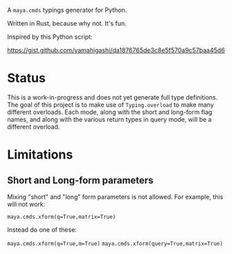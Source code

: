 A `maya.cmds` typings generator for Python.

Written in Rust, because why not. It's fun.

Inspired by this Python script:

https://gist.github.com/yamahigashi/da1876765de3c8e5f570a9c57baa45d6

# Status

This is a work-in-progress and does not yet generate full type definitions.
The goal of this project is to make use of `Typing.overload` to make many different
overloads. Each mode, along with the short and long-form flag names, and along with the various
return types in query mode, will be a different overload.

# Limitations

## Short and Long-form parameters

Mixing "short" and "long" form parameters is not allowed. For example, this will not work:

`maya.cmds.xform(q=True,matrix=True)`

Instead do one of these:

`maya.cmds.xform(q=True,m=True)`
`maya.cmds.xform(query=True,matrix=True)`

